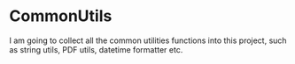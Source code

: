 # CommonUtils

I am going to collect all the common utilities functions into this project, such as string utils, PDF utils, datetime formatter etc.
